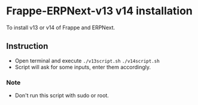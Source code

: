 # Frappe-ERPNext-v13 v14 installation
To install v13 or v14 of Frappe and ERPNext.
  
## Instruction
-  Open terminal and execute
  ```./v13script.sh```
  ```./v14script.sh```
- Script will ask for some inputs, enter them accordingly.
  
  
### Note
- Don't run this script with sudo or root.
